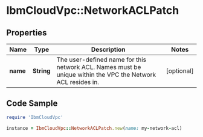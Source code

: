 # IbmCloudVpc::NetworkACLPatch

## Properties

Name | Type | Description | Notes
------------ | ------------- | ------------- | -------------
**name** | **String** | The user-defined name for this network ACL. Names must be unique within the VPC the Network ACL resides in. | [optional] 

## Code Sample

```ruby
require 'IbmCloudVpc'

instance = IbmCloudVpc::NetworkACLPatch.new(name: my-network-acl)
```


